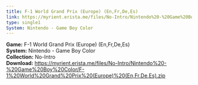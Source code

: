 ```yaml
---
title: F-1 World Grand Prix (Europe) (En,Fr,De,Es)
link: https://myrient.erista.me/files/No-Intro/Nintendo%20-%20Game%20Boy%20Color/F-1%20World%20Grand%20Prix%20(Europe)%20(En,Fr,De,Es).zip
type: single1
System: Nintendo - Game Boy Color
---
```

<b>Game:</b> F-1 World Grand Prix (Europe) (En,Fr,De,Es)<br>
<b>System:</b> Nintendo - Game Boy Color<br>
<b>Collection:</b> No-Intro<br>
<b>Download:</b> https://myrient.erista.me/files/No-Intro/Nintendo%20-%20Game%20Boy%20Color/F-1%20World%20Grand%20Prix%20(Europe)%20(En,Fr,De,Es).zip